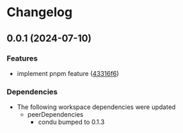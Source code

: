 # Changelog

## 0.0.1 (2024-07-10)


### Features

* implement pnpm feature ([43316f6](https://github.com/niieani/toolchain/commit/43316f6ceb27777b2d8d4a31df2a5e107e98e289))


### Dependencies

* The following workspace dependencies were updated
  * peerDependencies
    * condu bumped to 0.1.3
